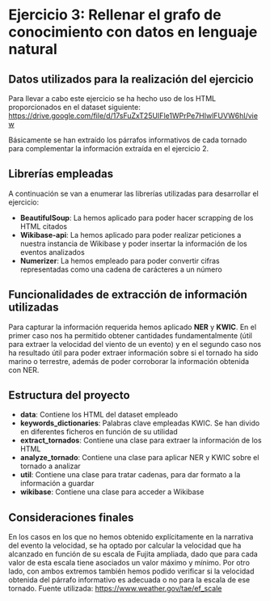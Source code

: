 # Ejercicio 3: Rellenar el grafo de conocimiento con datos en lenguaje natural

## Datos utilizados para la realización del ejercicio
Para llevar a cabo este ejercicio se ha hecho uso de los HTML proporcionados en el dataset siguiente: https://drive.google.com/file/d/17sFuZxT25UIFle1WPrPe7HIwlFUVW6hI/view

Básicamente se han extraído los párrafos informativos de cada tornado para complementar la información extraída en el ejercicio 2.

## Librerías empleadas
A continuación se van a enumerar las librerías utilizadas para desarrollar el ejercicio:
- **BeautifulSoup**: La hemos aplicado para poder hacer scrapping de los HTML citados
- **Wikibase-api**: La hemos aplicado para poder realizar peticiones a nuestra instancia de Wikibase y poder insertar la información de los eventos analizados
- **Numerizer**: La hemos empleado para poder convertir cifras representadas como una cadena de carácteres a un número

## Funcionalidades de extracción de información utilizadas
Para capturar la información requerida hemos aplicado **NER** y **KWIC**. En el primer caso nos ha permitido obtener cantidades fundamentalmente (útil para extraer la velocidad del viento de un evento) y en el segundo caso nos ha resultado útil para poder extraer información sobre si el tornado ha sido marino o terrestre, además de poder corroborar la información obtenida con NER.

## Estructura del proyecto
- **data**: Contiene los HTML del dataset empleado
- **keywords_dictionaries**: Palabras clave empleadas KWIC. Se han divido en diferentes ficheros en función de su utilidad
- **extract_tornados**: Contiene una clase para extraer la información de los HTML
- **analyze_tornado**: Contiene una clase para aplicar NER y KWIC sobre el tornado a analizar
- **util**: Contiene una clase para tratar cadenas, para dar formato a la información a guardar
- **wikibase**: Contiene una clase para acceder a Wikibase

## Consideraciones finales
En los casos en los que no hemos obtenido explícitamente en la narrativa del evento la velocidad, se ha optado por calcular la velocidad que ha alcanzado en función de su escala de Fujita ampliada, dado que para cada valor de esta escala tiene asociados un valor máximo y mínimo. Por otro lado, con ambos extremos también hemos podido verificar si la velocidad obtenida del párrafo informativo es adecuada o no para la escala de ese tornado. Fuente utilizada: https://www.weather.gov/tae/ef_scale
